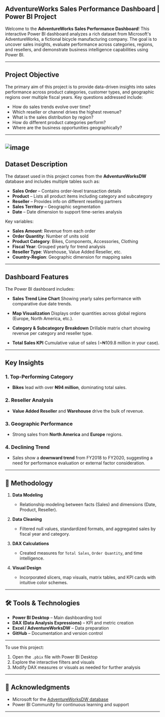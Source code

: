 ## **AdventureWorks Sales Performance Dashboard | Power BI Project**

Welcome to the **AdventureWorks Sales Performance Dashboard**! This interactive Power BI dashboard analyzes a rich dataset from Microsoft's AdventureWorks, a fictional bicycle manufacturing company. The goal is to uncover sales insights, evaluate performance across categories, regions, and resellers, and demonstrate business intelligence capabilities using Power BI.

---

## **Project Objective**

The primary aim of this project is to provide data-driven insights into sales performance across product categories, customer types, and geographic regions over multiple fiscal years. Key questions addressed include:

* How do sales trends evolve over time?
* Which reseller or channel drives the highest revenue?
* What is the sales distribution by region?
* How do different product categories perform?
* Where are the business opportunities geographically?

---
![image](https://github.com/user-attachments/assets/7e8ad054-3309-4730-a212-0bc787aea1ad)
---


## **Dataset Description**

The dataset used in this project comes from the **AdventureWorksDW** database and includes multiple tables such as:

* **Sales Order** – Contains order-level transaction details
* **Product** – Lists all product items including category and subcategory
* **Reseller** – Provides info on different reselling partners
* **Sales Territory** – Geographic segmentation
* **Date** – Date dimension to support time-series analysis

Key variables:

* **Sales Amount**: Revenue from each order
* **Order Quantity**: Number of units sold
* **Product Category**: Bikes, Components, Accessories, Clothing
* **Fiscal Year**: Grouped yearly for trend analysis
* **Reseller Type**: Warehouse, Value Added Reseller, etc.
* **Country-Region**: Geographic dimension for mapping sales

---

## **Dashboard Features**

The Power BI dashboard includes:

* **Sales Trend Line Chart**
  Showing yearly sales performance with comparative due date trends.

* **Map Visualization**
  Displays order quantities across global regions (Europe, North America, etc.).

* **Category & Subcategory Breakdown**
  Drillable matrix chart showing revenue per category and reseller type.

* **Total Sales KPI**
  Cumulative value of sales (\~₦109.8 million in your case).

---

## **Key Insights**

### 1. Top-Performing Category

* **Bikes** lead with over **₦94 million**, dominating total sales.

### 2. Reseller Analysis

* **Value Added Reseller** and **Warehouse** drive the bulk of revenue.

### 3. Geographic Performance

* Strong sales from **North America** and **Europe** regions.

### 4. Declining Trend

* Sales show a **downward trend** from FY2018 to FY2020, suggesting a need for performance evaluation or external factor consideration.

---

## 🧠 **Methodology**

1. **Data Modeling**

   * Relationship modeling between facts (Sales) and dimensions (Date, Product, Reseller).

2. **Data Cleaning**

   * Filtered null values, standardized formats, and aggregated sales by fiscal year and category.

3. **DAX Calculations**

   * Created measures for `Total Sales`, `Order Quantity`, and time intelligence.

4. **Visual Design**

   * Incorporated slicers, map visuals, matrix tables, and KPI cards with intuitive color schemes.

---

## 🛠 **Tools & Technologies**

* **Power BI Desktop** – Main dashboarding tool
* **DAX (Data Analysis Expressions)** – KPI and metric creation
* **Excel / AdventureWorksDW** – Data preparation
* **GitHub** – Documentation and version control

---

To use this project:

1. Open the `.pbix` file with Power BI Desktop
2. Explore the interactive filters and visuals
3. Modify DAX measures or visuals as needed for further analysis

---

## 🔗 **Acknowledgments**

* Microsoft for the [AdventureWorksDW database](https://learn.microsoft.com/en-us/sql/samples/adventureworks-install-configure?view=sql-server-ver15)
* Power BI Community for continuous learning and support

---

